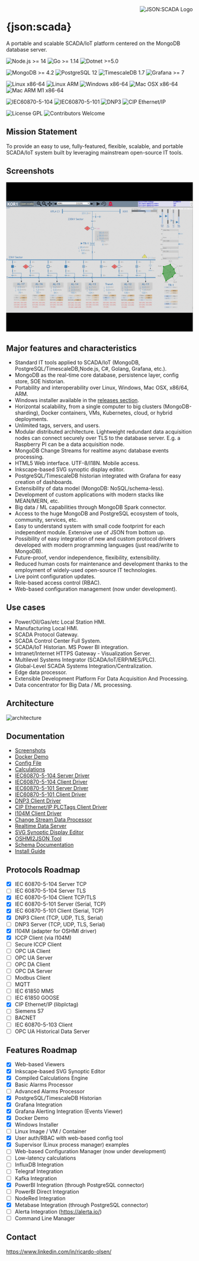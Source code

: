 <a href="https://aimeos.org/">
    <img src="https://github.com/riclolsen/json-scada/raw/master/src/htdocs/images/json-scada.svg" alt="JSON:SCADA Logo" title="JSON:SCADA" align="right" height="60" />
</a>

{json:scada}
============

A portable and scalable SCADA/IoT platform centered on the MongoDB database server.

![](https://img.shields.io/badge/node-%3E%3D14-green "Node.js >= 14")
![](https://img.shields.io/badge/golang-%3E%3D1.14-green "Go >= 1.14")
![](https://img.shields.io/badge/dotnet-%3E%3D5.0-green "Dotnet >=5.0")

![](https://img.shields.io/badge/mongodb-%3E%3D4.2-green "MongoDB >= 4.2")
![](https://img.shields.io/badge/postgresql-12-green "PostgreSQL 12")
![](https://img.shields.io/badge/timescaledb-1.7-green "TimescaleDB 1.7")
![](https://img.shields.io/badge/grafana-%3E%3D7-green "Grafana >= 7")

![](https://img.shields.io/badge/linux-x86--64-green "Linux x86-64")
![](https://img.shields.io/badge/linux-ARM-green "Linux ARM")
![](https://img.shields.io/badge/windows-x86--64-green "Windows x86-64")
![](https://img.shields.io/badge/macosx-x86--64-green "Mac OSX x86-64")
![](https://img.shields.io/badge/macosx-ARM--M1-yellow "Mac ARM M1 x86-64")

![](https://img.shields.io/badge/IEC60870--5--104-green "IEC60870-5-104")
![](https://img.shields.io/badge/IEC60870--5--101-green "IEC60870-5-101")
![](https://img.shields.io/badge/DNP3-yellow "DNP3")
![](https://img.shields.io/badge/CIP.Ethernet/IP-yellow "CIP Ethernet/IP")

![](https://img.shields.io/badge/license-GPL-green "License GPL")
![](https://img.shields.io/badge/contributors-welcome-green "Contributors Welcome")

## Mission Statement

To provide an easy to use, fully-featured, flexible, scalable, and portable SCADA/IoT system built by leveraging mainstream open-source IT tools.
 
## Screenshots

![screenshots](docs/screenshots/anim-screenshots.gif "{json:scada} Screenshots")

## Major features and characteristics

* Standard IT tools applied to SCADA/IoT (MongoDB, PostgreSQL/TimescaleDB,Node.js, C#, Golang, Grafana, etc.).
* MongoDB as the real-time core database, persistence layer, config store, SOE historian.
* Portability and interoperability over Linux, Windows, Mac OSX, x86/64, ARM.
* Windows installer available in the [releases section](https://github.com/riclolsen/json-scada/releases/tag/V0.5-alpha).
* Horizontal scalability, from a single computer to big clusters (MongoDB-sharding), Docker containers, VMs, Kubernetes, cloud, or hybrid deployments.
* Unlimited tags, servers, and users.
* Modular distributed architecture. Lightweight redundant data acquisition nodes can connect securely over TLS to the database server. E.g. a Raspberry PI can be a data acquisition node.
* MongoDB Change Streams for realtime async database events processing.
* HTML5 Web interface. UTF-8/I18N. Mobile access.
* Inkscape-based SVG synoptic display editor.
* PostgreSQL/TimescaleDB historian integrated with Grafana for easy creation of dashboards.
* Extensibility of data model (MongoDB: NoSQL/schema-less).
* Development of custom applications with modern stacks like MEAN/MERN, etc.
* Big data / ML capabilities through MongoDB Spark connector.
* Access to the huge MongoDB and PostgreSQL ecosystem of tools, community, services, etc.
* Easy to understand system with small code footprint for each independent module. Extensive use of JSON from bottom up.
* Possibility of easy integration of new and custom protocol drivers developed with modern programming languages (just read/write to MongoDB).
* Future-proof, vendor independence, flexibility, extensibility.
* Reduced human costs for maintenance and development thanks to the employment of widely-used open-source IT technologies.
* Live point configuration updates.
* Role-based access control (RBAC).
* Web-based configuration management (now under development).

## Use cases

* Power/Oil/Gas/etc Local Station HMI.
* Manufacturing Local HMI.
* SCADA Protocol Gateway.
* SCADA Control Center Full System.
* SCADA/IoT Historian. MS Power BI integration.
* Intranet/Internet HTTPS Gateway - Visualization Server.
* Multilevel Systems Integrator (SCADA/IoT/ERP/MES/PLC).
* Global-Level SCADA Systems Integration/Centralization.
* Edge data processor.
* Extensible Development Platform For Data Acquisition And Processing.
* Data concentrator for Big Data / ML processing.

## Architecture

![architecture](https://github.com/riclolsen/json-scada/raw/master/docs/JSON-SCADA_ARCHITECTURE.png "{json:scada} Architecture")

## Documentation

* [Screenshots](docs/screenshots/)
* [Docker Demo](demo-docker/README.md)
* [Config File](conf/README.md)
* [Calculations](src/calculations/README.md)
* [IEC60870-5-104 Server Driver](src/lib60870.netcore/iec104server/README.md)
* [IEC60870-5-104 Client Driver](src/lib60870.netcore/iec104client/README.md)
* [IEC60870-5-101 Server Driver](src/lib60870.netcore/iec101server/README.md)
* [IEC60870-5-101 Client Driver](src/lib60870.netcore/iec101client/README.md)
* [DNP3 Client Driver](src/dnp3/Dnp3Client/README.md)
* [CIP Ethernet/IP PLCTags Client Driver](src/libplctag/PLCTagsClient/README.md)
* [I104M Client Driver](src/i104m/README.md)
* [Change Stream Data Processor](src/cs_data_processor/README.md)
* [Realtime Data Server](src/server_realtime/README.md)
* [SVG Synoptic Display Editor](src/svg-display-editor/README.md)
* [OSHMI2JSON Tool](src/oshmi2json/README.md)
* [Schema Documentation](docs/schema.md)
* [Install Guide](docs/install.md)

## Protocols Roadmap

- [x] IEC 60870-5-104 Server TCP
- [ ] IEC 60870-5-104 Server TLS
- [x] IEC 60870-5-104 Client TCP/TLS
- [x] IEC 60870-5-101 Server (Serial, TCP)
- [x] IEC 60870-5-101 Client (Serial, TCP)
- [x] DNP3 Client (TCP, UDP, TLS, Serial)
- [ ] DNP3 Server (TCP, UDP, TLS, Serial)
- [x] I104M (adapter for OSHMI driver)
- [x] ICCP Client (via I104M)
- [ ] Secure ICCP Client
- [ ] OPC UA Client
- [ ] OPC UA Server
- [ ] OPC DA Client
- [ ] OPC DA Server
- [ ] Modbus Client
- [ ] MQTT
- [ ] IEC 61850 MMS
- [ ] IEC 61850 GOOSE
- [x] CIP Ethernet/IP (libplctag)
- [ ] Siemens S7
- [ ] BACNET
- [ ] IEC 60870-5-103 Client
- [ ] OPC UA Historical Data Server

## Features Roadmap

- [x] Web-based Viewers
- [x] Inkscape-based SVG Synoptic Editor
- [x] Compiled Calculations Engine
- [x] Basic Alarms Processor
- [ ] Advanced Alarms Processor 
- [x] PostgreSQL/TimescaleDB Historian
- [x] Grafana Integration 
- [x] Grafana Alerting Integration (Events Viewer)
- [x] Docker Demo
- [x] Windows Installer
- [ ] Linux Image / VM / Container
- [x] User auth/RBAC with web-based config tool
- [x] Supervisor (Linux process manager) examples
- [ ] Web-based Configuration Manager (now under development)
- [ ] Low-latency calculations
- [ ] InfluxDB Integration
- [ ] Telegraf Integration
- [ ] Kafka Integration
- [x] PowerBI Integration (through PostgreSQL connector)
- [ ] PowerBI Direct Integration
- [ ] NodeRed Integration
- [x] Metabase Integration (through PostgreSQL connector)
- [ ] Alerta Integration (https://alerta.io/)
- [ ] Command Line Manager

## Contact

https://www.linkedin.com/in/ricardo-olsen/
